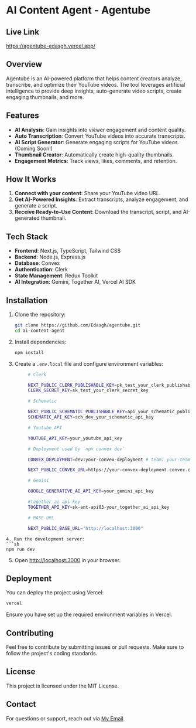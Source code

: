 # AI Content Agent - Agentube

## Live Link

https://agentube-edasgh.vercel.app/

## Overview

Agentube is an AI-powered platform that helps content creators analyze, transcribe, and optimize their YouTube videos. The tool leverages artificial intelligence to provide deep insights, auto-generate video scripts, create engaging thumbnails, and more.

## Features

- **AI Analysis**: Gain insights into viewer engagement and content quality.
- **Auto Transcription**: Convert YouTube videos into accurate transcripts.
- **AI Script Generator**: Generate engaging scripts for YouTube videos. (Coming Soon!)
- **Thumbnail Creator**: Automatically create high-quality thumbnails.
- **Engagement Metrics**: Track views, likes, comments, and retention.

## How It Works

1. **Connect with your content**: Share your YouTube video URL.
2. **Get AI-Powered Insights**: Extract transcripts, analyze engagement, and generate a script.
3. **Receive Ready-to-Use Content**: Download the transcript, script, and AI-generated thumbnail.

## Tech Stack

- **Frontend**: Next.js, TypeScript, Tailwind CSS
- **Backend**: Node.js, Express.js
- **Database**: Convex
- **Authentication**: Clerk
- **State Management**: Redux Toolkit
- **AI Integration**: Gemini, Together AI, Vercel AI SDK

## Installation

1. Clone the repository:
   ```sh
   git clone https://github.com/Edasgh/agentube.git
   cd ai-content-agent
   ```
2. Install dependencies:
   ```sh
   npm install
   ```
3. Create a `.env.local` file and configure environment variables:

   ```sh
        # Clerk

        NEXT_PUBLIC_CLERK_PUBLISHABLE_KEY=pk_test_your_clerk_publishable_key
        CLERK_SECRET_KEY=sk_test_your_clerk_secret_key

        # Schematic

        NEXT_PUBLIC_SCHEMATIC_PUBLISHABLE_KEY=api_your_schematic_publishable_key
        SCHEMATIC_API_KEY=sch_dev_your_schematic_api_key

        # Youtube API

        YOUTUBE_API_KEY=your_youtube_api_key

        # Deployment used by `npx convex dev`

        CONVEX_DEPLOYMENT=dev:your-convex-deployment # team: your-team, project: your-project

        NEXT_PUBLIC_CONVEX_URL=https://your-convex-deployment.convex.cloud

        # Gemini

        GOOGLE_GENERATIVE_AI_API_KEY=your_gemini_api_key

        #together ai api key
        TOGETHER_API_KEY=sk-ant-api03-your_together_ai_api_key

        # BASE URL

        NEXT_PUBLIC_BASE_URL="http://localhost:3000"
   ```

````
4. Run the development server:
```sh
npm run dev
````

5. Open [http://localhost:3000](http://localhost:3000) in your browser.

## Deployment

You can deploy the project using Vercel:

```sh
vercel
```

Ensure you have set up the required environment variables in Vercel.

## Contributing

Feel free to contribute by submitting issues or pull requests. Make sure to follow the project's coding standards.

## License

This project is licensed under the MIT License.

## Contact

For questions or support, reach out via [My Email](mailto:edas25564@gmail.com).
